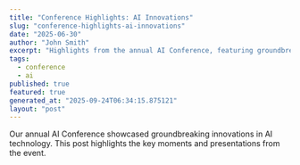 ```yaml
---
title: "Conference Highlights: AI Innovations"
slug: "conference-highlights-ai-innovations"
date: "2025-06-30"
author: "John Smith"
excerpt: "Highlights from the annual AI Conference, featuring groundbreaking innovations."
tags:
  - conference
  - ai
published: true
featured: true
generated_at: "2025-09-24T06:34:15.875121"
layout: "post"
---
```


Our annual AI Conference showcased groundbreaking innovations in AI technology. This post highlights the key moments and presentations from the event.